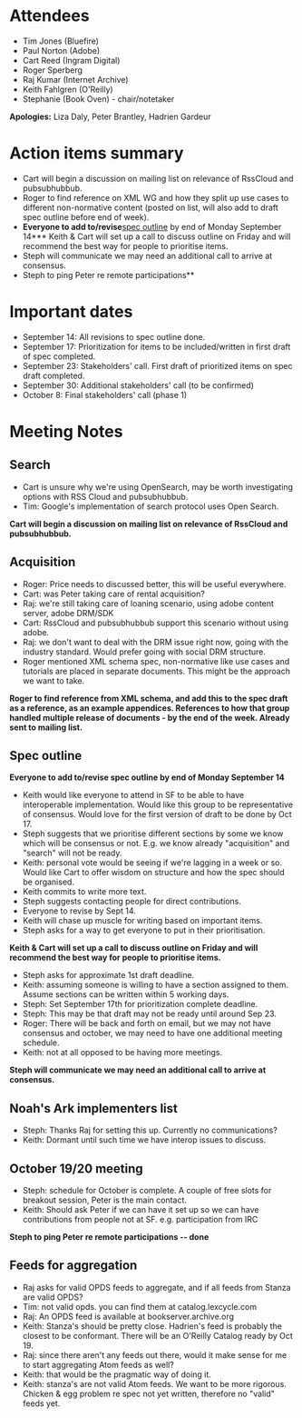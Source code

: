 # Attendees #

  * Tim Jones (Bluefire)
  * Paul Norton (Adobe)
  * Cart Reed (Ingram Digital)
  * Roger Sperberg
  * Raj Kumar (Internet Archive)
  * Keith Fahlgren (O'Reilly)
  * Stephanie (Book Oven) - chair/notetaker

**Apologies:** Liza Daly, Peter Brantley, Hadrien Gardeur

# Action items summary #

  * Cart will begin a discussion on mailing list on relevance of RssCloud and pubsubhubbub.
  * Roger to find reference on XML WG and how they split up use cases to different non-normative content (posted on list, will also add to draft spec outline before end of week).
  * **Everyone to add to/revise**<a href='https://docs.google.com/Doc?docid=0Aa_ib7wwqmSXZGRzY2ZxdmRfMzdoaHp0MndjdA&hl=en'>spec outline</a> by end of Monday September 14*** Keith & Cart will set up a call to discuss outline on Friday and will recommend the best way for people to prioritise items.
  * Steph will communicate we may need an additional call to arrive at consensus.
  * Steph to ping Peter re remote participations**

# Important dates #

  * September 14: All revisions to spec outline done.
  * September 17: Prioritization for items to be included/written in first draft of spec completed.
  * September 23: Stakeholders' call. First draft of prioritized items on spec draft completed.
  * September 30: Additional stakeholders' call (to be confirmed)
  * October 8: Final stakeholders' call (phase 1)

# Meeting Notes #

## Search ##

  * Cart is unsure why we're using OpenSearch, may be worth investigating options with RSS Cloud and pubsubhubbub.
  * Tim: Google's implementation of search protocol uses Open Search.

**Cart will begin a discussion on mailing list on relevance of RssCloud and pubsubhubbub.**

## Acquisition ##

  * Roger: Price needs to discussed better, this will be useful everywhere.
  * Cart: was Peter taking care of rental acquisition?
  * Raj: we're still taking care of loaning scenario, using adobe content server, adobe DRM/SDK
  * Cart: RssCloud and pubsubhubbub support this scenario without using adobe.
  * Raj: we don't want to deal with the DRM issue right now, going with the industry standard. Would prefer going with social DRM structure.
  * Roger mentioned XML schema spec, non-normative like use cases and tutorials are placed in separate documents. This might be the approach we want to take.

**Roger to find reference from XML schema, and add this to the spec draft as a reference, as an example appendices. References to how that group handled multiple release of documents - by the end of the week. Already sent to mailing list.**

## Spec outline ##

**Everyone to add to/revise spec outline by end of Monday September 14**

  * Keith would like everyone to attend in SF to be able to have interoperable implementation. Would like this group to be representative of consensus. Would love for the first version of draft to be done by Oct 17.
  * Steph suggests that we prioritise different sections by some we know which will be consensus or not. E.g. we know already "acquisition" and "search" will not be ready.
  * Keith: personal vote would be seeing if we're lagging in a week or so. Would like Cart to offer wisdom on structure and how the spec should be organised.
  * Keith commits to write more text.
  * Steph suggests contacting people for direct contributions.
  * Everyone to revise by Sept 14.
  * Keith will chase up muscle for writing based on important items.
  * Steph asks for a way to get everyone to put in their prioritisation.

**Keith & Cart will set up a call to discuss outline on Friday and will recommend the best way for people to prioritise items.**

  * Steph asks for approximate 1st draft deadline.
  * Keith: assuming someone is willing to have a section assigned to them. Assume sections can be written within 5 working days.
  * Steph: Set September 17th for prioritization complete deadline.
  * Steph: This may be that draft may not be ready until around Sep 23.
  * Roger: There will be back and forth on email, but we may not have consensus and october, we may need to have one additional meeting schedule.
  * Keith: not at all opposed to be having more meetings.

**Steph will communicate we may need an additional call to arrive at consensus.**

## Noah's Ark implementers list ##

  * Steph: Thanks Raj for setting this up. Currently no communications?
  * Keith: Dormant until such time we have interop issues to discuss.

## October 19/20 meeting ##

  * Steph: schedule for October is complete. A couple of free slots for breakout session, Peter is the main contact.
  * Keith: Should ask Peter if we can have it set up so we can have contributions from people not at SF. e.g. participation from IRC

**Steph to ping Peter re remote participations -- done**


## Feeds for aggregation ##

  * Raj asks for valid OPDS feeds to aggregate, and if all feeds from Stanza are valid OPDS?
  * Tim: not valid opds. you can find them at catalog.lexcycle.com
  * Raj: An OPDS feed is available at bookserver.archive.org
  * Keith: Stanza's should be pretty close. Hadrien's feed is probably the closest to be conformant. There will be an O'Reilly Catalog ready by Oct 19.
  * Raj: since there aren't any feeds out there, would it make sense for me to start aggregating Atom feeds as well?
  * Keith: that would be the pragmatic way of doing it.
  * Keith: stanza's are not valid Atom feeds. We want to be more rigorous. Chicken & egg problem re spec not yet written, therefore no "valid" feeds yet.